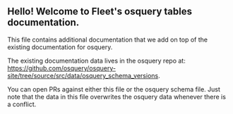 ## Hello! Welcome to Fleet's osquery tables documentation.

This file contains additional documentation that we add on top of the existing documentation for osquery.

The existing documentation data lives in the osquery repo at: https://github.com/osquery/osquery-site/tree/source/src/data/osquery_schema_versions.

You can open PRs against either this file or the osquery schema file. Just note that the data in this file overwrites the osquery data whenever there is a conflict.
